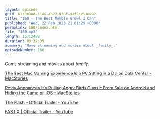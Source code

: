 ```yaml
---
layout: episode
guid: 621308ed-11e6-4b72-936f-a8f51c516992
title: "160 - The Best Mumble Growl I Can"
published: "Wed, 22 Feb 2023 21:01:29 +0000"
permalink: 160/index.html
file: "160.mp3"
length: 15712488
duration: 00:32:39
summary: "Game streaming and movies about _family_."
episodeNumber: 160
---
```


Game streaming and movies about _family_.

[The Best Mac Gaming Experience Is a PC Sitting in a Dallas Data Center - MacStories](https://www.macstories.net/stories/the-best-mac-gaming-experience-is-a-pc-sitting-in-a-dallas-data-center/)

[Rovio Announces It's Pulling Angry Birds Classic From Sale on Android and Hiding the Game on iOS - MacStories](https://www.macstories.net/news/rovio-announces-its-pulling-angry-birds-classic-from-sale-on-android-and-hiding-the-game-on-ios/)

[The Flash – Official Trailer - YouTube](https://www.youtube.com/watch?v=hebWYacbdvc)

[FAST X | Official Trailer - YouTube](https://www.youtube.com/watch?v=32RAq6JzY-w)


